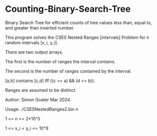 # Counting-Binary-Search-Tree
Binary Search Tree for efficient counts of tree values less than, equal to, and greater than inserted number.

This program solves the CSES Nested Ranges [intervals] Problem for n random intervals [x_i, y_i].

There are two output arrays.

The first is the number of ranges the interval contains.

The second is the number of ranges contained by the interval.

[a,b] contains [c,d] iff ((c >= a) && (d <= b)).

Ranges are assumed to be distinct.

Author: Simon Goater Mar 2024.

Usage: ./CSESNestedRanges2.bin n

1 <= n <= 2*10^5

1 <= x_i < y_i <= 10^9

